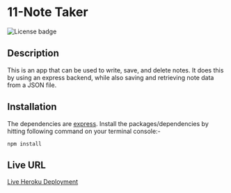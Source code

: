 # 11-Note Taker

![License badge](https://img.shields.io/badge/license-MIT-green)

## Description
This is an app that can be used to write, save, and delete notes. It does this by using an express backend, while also saving and retrieving note data from a JSON file.

## Installation
The dependencies are [express](https://expressjs.com/). Install the packages/dependencies by hitting following command on your terminal console:-
```
npm install
```

## Live URL
<a href= "https://mysterious-hamlet-33306.herokuapp.com/">Live Heroku Deployment</a>